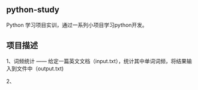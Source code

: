 ## python-study

Python 学习项目实训，通过一系列小项目学习python开发。

## 项目描述

1、词频统计 —— 给定一篇英文文档（input.txt），统计其中单词词频，将结果输入到文件中（output.txt)

2、
